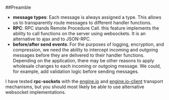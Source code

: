 ##Preamble
* **message types**: Each message is always assigned a type. This allows us to transparently route messages to different handler functions.
* **RPC**: RPC stands Remote Procedure Call. this feature implements the ability to call functions on the server using websockets. It is an alternative to ajax and to JSON-RPC.
* **before/after send events**: For the purposes of logging, encryption, and compression, we need the ability to intercept incoming and outgoing messages before they are delivered to their handler functions. Depending on the application, there may be other reasons to apply wholesale changes to each incoming or outgoing message. We could, for example, add validation logic before sending messages.

I have tested **rpc-sockets** with the [engine.io](https://github.com/Automattic/engine.io) and [engine.io-client](https://github.com/Automattic/engine.io-client) transport mechanisms, but you should most likely be able to use alternative websocket implementations.


